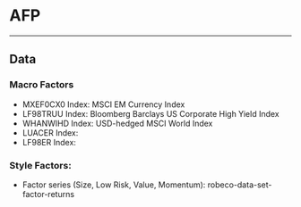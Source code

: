 # AFP
---


## Data 

### Macro Factors
- MXEF0CX0 Index: MSCI EM Currency Index				
- LF98TRUU Index: Bloomberg Barclays US Corporate High Yield Index
- WHANWIHD Index: USD-hedged MSCI World Index	
- LUACER Index:			
- LF98ER Index:

### Style Factors:
- Factor series (Size, Low Risk, Value, Momentum): robeco-data-set-factor-returns

